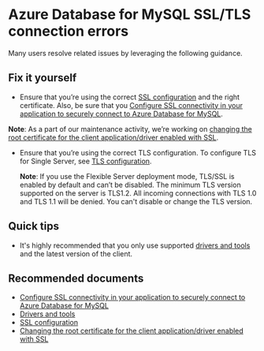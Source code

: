 <properties
  pagetitle="Azure Database for MySQL SSL/TLS connection errors"
  description="Azure Database for MySQL SSL/TLS connection errors"
  service="microsoft.dbformysql"
  resource="servers"
  ms.author="jtoland"
  selfhelptype="Generic"
  supporttopicids="32788525"
  resourcetags="servers,databases"
  productpesids="16221"
  cloudenvironments="public,fairfax,usnat,ussec"
  articleid="a73901b7-dc2d-48a8-bcc5-af4a6ffc5cfb"
  ownershipid="AzureData_AzureDatabaseforMySQL" />

# Azure Database for MySQL SSL/TLS connection errors

Many users resolve related issues by leveraging the following guidance.

## Fix it yourself

* Ensure that you’re using the correct [SSL configuration](https://docs.microsoft.com/azure/mysql/concepts-ssl-connection-security) and the right certificate. Also, be sure that you [Configure SSL connectivity in your application to securely connect to Azure Database for MySQL](https://docs.microsoft.com/azure/mysql/howto-configure-ssl).

**Note**: As a part of our maintenance activity, we’re working on [changing the root certificate for the client application/driver enabled with SSL](https://docs.microsoft.com/azure/mysql/concepts-certificate-rotation).

* Ensure that you’re using the correct TLS configuration. To configure TLS for Single Server, see [TLS configuration](https://docs.microsoft.com/azure/mysql/howto-tls-configurations).

  **Note**: If you use the Flexible Server deployment mode, TLS/SSL is enabled by default and can’t be disabled. The minimum TLS version supported on the server is TLS1.2. All incoming connections with TLS 1.0 and TLS 1.1 will be denied. You can't disable or change the TLS version.

## Quick tips

* It's highly recommended that you only use supported [drivers and tools](https://docs.microsoft.com/azure/mysql/concepts-compatibility) and the latest version of the client.

## **Recommended documents**

* [Configure SSL connectivity in your application to securely connect to Azure Database for MySQL](https://docs.microsoft.com/azure/mysql/howto-configure-ssl)
* [Drivers and tools](https://docs.microsoft.com/azure/mysql/concepts-compatibility)
* [SSL configuration](https://docs.microsoft.com/azure/mysql/concepts-ssl-connection-security)
* [Changing the root certificate for the client application/driver enabled with SSL](https://docs.microsoft.com/azure/mysql/concepts-certificate-rotation)
